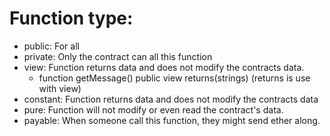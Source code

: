 # Function type:
 - public: For all
 - private: Only the contract can all this function
 - view: Function returns data and does not modify the contracts data.
   - function getMessage() public view returns(strings) (returns is use with view) 
 - constant: Function returns data and does not modify the contracts data
 - pure: Function will not modify or even read the contract's data.
 - payable: When someone call this function, they might send ether along.
 
